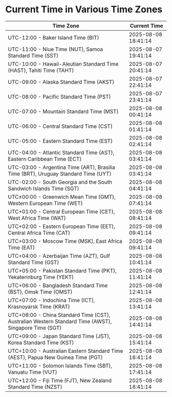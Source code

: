# Current Time in Various Time Zones

| Time Zone | Current Time |
|-----------|--------------|
| UTC-12:00 - Baker Island Time (BIT) | 2025-08-08 18:41:14 |
| UTC-11:00 - Niue Time (NUT), Samoa Standard Time (SST) | 2025-08-07 19:41:14 |
| UTC-10:00 - Hawaii-Aleutian Standard Time (HAST), Tahiti Time (TAHT) | 2025-08-07 20:41:14 |
| UTC-09:00 - Alaska Standard Time (AKST) | 2025-08-07 22:41:14 |
| UTC-08:00 - Pacific Standard Time (PST) | 2025-08-07 23:41:14 |
| UTC-07:00 - Mountain Standard Time (MST) | 2025-08-08 00:41:14 |
| UTC-06:00 - Central Standard Time (CST) | 2025-08-08 01:41:14 |
| UTC-05:00 - Eastern Standard Time (EST) | 2025-08-08 02:41:14 |
| UTC-04:00 - Atlantic Standard Time (AST), Eastern Caribbean Time (ECT) | 2025-08-08 03:41:14 |
| UTC-03:00 - Argentina Time (ART), Brasília Time (BRT), Uruguay Standard Time (UYT) | 2025-08-08 03:41:14 |
| UTC-02:00 - South Georgia and the South Sandwich Islands Time (SGT) | 2025-08-08 04:41:14 |
| UTC±00:00 - Greenwich Mean Time (GMT), Western European Time (WET) | 2025-08-08 07:41:14 |
| UTC+01:00 - Central European Time (CET), West Africa Time (WAT) | 2025-08-08 08:41:14 |
| UTC+02:00 - Eastern European Time (EET), Central Africa Time (CAT) | 2025-08-08 09:41:14 |
| UTC+03:00 - Moscow Time (MSK), East Africa Time (EAT) | 2025-08-08 09:41:14 |
| UTC+04:00 - Azerbaijan Time (AZT), Gulf Standard Time (GST) | 2025-08-08 10:41:14 |
| UTC+05:00 - Pakistan Standard Time (PKT), Yekaterinburg Time (YEKT) | 2025-08-08 11:41:14 |
| UTC+06:00 - Bangladesh Standard Time (BST), Omsk Time (OMST) | 2025-08-08 12:41:14 |
| UTC+07:00 - Indochina Time (ICT), Krasnoyarsk Time (KRAT) | 2025-08-08 13:41:14 |
| UTC+08:00 - China Standard Time (CST), Australian Western Standard Time (AWST), Singapore Time (SGT) | 2025-08-08 14:41:14 |
| UTC+09:00 - Japan Standard Time (JST), Korea Standard Time (KST) | 2025-08-08 15:41:14 |
| UTC+10:00 - Australian Eastern Standard Time (AEST), Papua New Guinea Time (PGT) | 2025-08-08 16:41:14 |
| UTC+11:00 - Solomon Islands Time (SBT), Vanuatu Time (VUT) | 2025-08-08 17:41:14 |
| UTC+12:00 - Fiji Time (FJT), New Zealand Standard Time (NZST) | 2025-08-08 18:41:14 |
